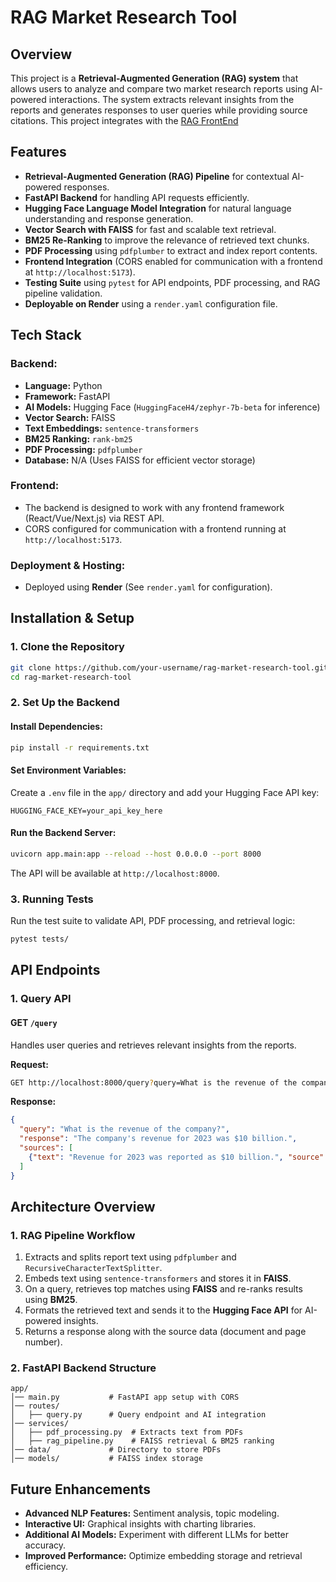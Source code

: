 # RAG Market Research Tool

## Overview
This project is a **Retrieval-Augmented Generation (RAG) system** that allows users to analyze and compare two market research reports using AI-powered interactions. The system extracts relevant insights from the reports and generates responses to user queries while providing source citations.
This project integrates with the [RAG FrontEnd](https://github.com/hari9-9/RAG-Frontend)

## Features
- **Retrieval-Augmented Generation (RAG) Pipeline** for contextual AI-powered responses.
- **FastAPI Backend** for handling API requests efficiently.
- **Hugging Face Language Model Integration** for natural language understanding and response generation.
- **Vector Search with FAISS** for fast and scalable text retrieval.
- **BM25 Re-Ranking** to improve the relevance of retrieved text chunks.
- **PDF Processing** using `pdfplumber` to extract and index report contents.
- **Frontend Integration** (CORS enabled for communication with a frontend at `http://localhost:5173`).
- **Testing Suite** using `pytest` for API endpoints, PDF processing, and RAG pipeline validation.
- **Deployable on Render** using a `render.yaml` configuration file.

## Tech Stack
### **Backend:**
- **Language:** Python
- **Framework:** FastAPI
- **AI Models:** Hugging Face (`HuggingFaceH4/zephyr-7b-beta` for inference)
- **Vector Search:** FAISS
- **Text Embeddings:** `sentence-transformers`
- **BM25 Ranking:** `rank-bm25`
- **PDF Processing:** `pdfplumber`
- **Database:** N/A (Uses FAISS for efficient vector storage)

### **Frontend:**
- The backend is designed to work with any frontend framework (React/Vue/Next.js) via REST API.
- CORS configured for communication with a frontend running at `http://localhost:5173`.

### **Deployment & Hosting:**
- Deployed using **Render** (See `render.yaml` for configuration).

## Installation & Setup
### **1. Clone the Repository**
```sh
git clone https://github.com/your-username/rag-market-research-tool.git
cd rag-market-research-tool
```

### **2. Set Up the Backend**
#### **Install Dependencies:**
```sh
pip install -r requirements.txt
```

#### **Set Environment Variables:**
Create a `.env` file in the `app/` directory and add your Hugging Face API key:
```
HUGGING_FACE_KEY=your_api_key_here
```

#### **Run the Backend Server:**
```sh
uvicorn app.main:app --reload --host 0.0.0.0 --port 8000
```

The API will be available at `http://localhost:8000`.

### **3. Running Tests**
Run the test suite to validate API, PDF processing, and retrieval logic:
```sh
pytest tests/
```

## API Endpoints
### **1. Query API**
#### **GET `/query`**
Handles user queries and retrieves relevant insights from the reports.

**Request:**
```sh
GET http://localhost:8000/query?query=What is the revenue of the company?
```

**Response:**
```json
{
  "query": "What is the revenue of the company?",
  "response": "The company's revenue for 2023 was $10 billion.",
  "sources": [
    {"text": "Revenue for 2023 was reported as $10 billion.", "source": "2023-conocophillips-aim-presentation.pdf", "page": 3}
  ]
}
```

## Architecture Overview
### **1. RAG Pipeline Workflow**
1. Extracts and splits report text using `pdfplumber` and `RecursiveCharacterTextSplitter`.
2. Embeds text using `sentence-transformers` and stores it in **FAISS**.
3. On a query, retrieves top matches using **FAISS** and re-ranks results using **BM25**.
4. Formats the retrieved text and sends it to the **Hugging Face API** for AI-powered insights.
5. Returns a response along with the source data (document and page number).

### **2. FastAPI Backend Structure**
```
app/
│── main.py           # FastAPI app setup with CORS
│── routes/
│   ├── query.py      # Query endpoint and AI integration
│── services/
│   ├── pdf_processing.py  # Extracts text from PDFs
│   ├── rag_pipeline.py    # FAISS retrieval & BM25 ranking
│── data/             # Directory to store PDFs
│── models/           # FAISS index storage
```


## Future Enhancements
- **Advanced NLP Features:** Sentiment analysis, topic modeling.
- **Interactive UI:** Graphical insights with charting libraries.
- **Additional AI Models:** Experiment with different LLMs for better accuracy.
- **Improved Performance:** Optimize embedding storage and retrieval efficiency.


